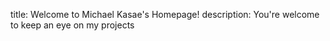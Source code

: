 title: Welcome to Michael Kasae's Homepage!
description: You're welcome to keep an eye on my projects

